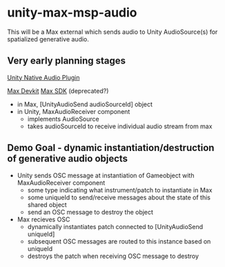 # unity-max-msp-audio
This will be a Max external which sends audio to Unity AudioSource(s) for spatialized generative audio.

## Very early planning stages

[Unity Native Audio Plugin](https://docs.unity3d.com/Manual/AudioMixerNativeAudioPlugin.html)

[Max Devkit](https://github.com/Cycling74/max-devkit)
[Max SDK](https://github.com/cycling74/max-sdk) (deprecated?)

* in Max, [UnityAudioSend audioSourceId] object
* in Unity, MaxAudioReceiver component
  - implements AudioSource
  - takes audioSourceId to receive individual audio stream from max
 
## Demo Goal - dynamic instantiation/destruction of generative audio objects
* Unity sends OSC message at instantiation of Gameobject with MaxAudioReceiver component
  - some type indicating what instrument/patch to instantiate in Max
  - some uniqueId to send/receive messages about the state of this shared object
  - send an OSC message to destroy the object
* Max recieves OSC
  - dynamically instantiates patch connected to [UnityAudioSend uniqueId]
  - subsequent OSC messages are routed to this instance based on uniqueId
  - destroys the patch when receiving OSC message to destroy
